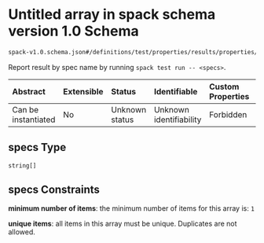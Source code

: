 # Untitled array in spack schema version 1.0 Schema

```txt
spack-v1.0.schema.json#/definitions/test/properties/results/properties/specs
```

Report result by spec name by running `spack test run -- <specs>`.

| Abstract            | Extensible | Status         | Identifiable            | Custom Properties | Additional Properties | Access Restrictions | Defined In                                                                      |
| :------------------ | :--------- | :------------- | :---------------------- | :---------------- | :-------------------- | :------------------ | :------------------------------------------------------------------------------ |
| Can be instantiated | No         | Unknown status | Unknown identifiability | Forbidden         | Allowed               | none                | [spack-v1.0.schema.json*](../out/spack-v1.0.schema.json "open original schema") |

## specs Type

`string[]`

## specs Constraints

**minimum number of items**: the minimum number of items for this array is: `1`

**unique items**: all items in this array must be unique. Duplicates are not allowed.
